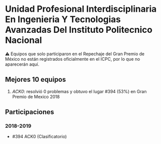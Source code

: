 # Unidad Profesional Interdisciplinaria En Ingenieria Y Tecnologias Avanzadas Del Instituto Politecnico Nacional

:warning: Equipos que solo participaron en el Repechaje del Gran Premio de México no están registrados oficialmente en el ICPC, por lo que no aparecerán aquí.

## Mejores 10 equipos

1. _ACK0_: resolvió 0 problemas y obtuvo el lugar #394 (53%) en Gran Premio de Mexico 2018

## Participaciones

### 2018-2019

- #394 ACK0 (Clasificatorio)



